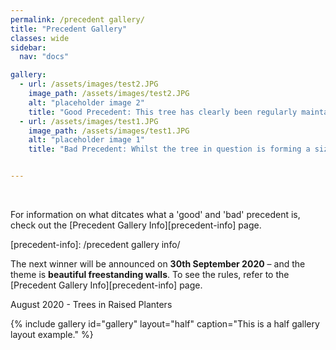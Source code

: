 ```yaml
---
permalink: /precedent gallery/
title: "Precedent Gallery"
classes: wide
sidebar:
  nav: "docs"

gallery:
  - url: /assets/images/test2.JPG
    image_path: /assets/images/test2.JPG
    alt: "placeholder image 2"
    title: "Good Precedent: This tree has clearly been regularly maintained to control its size and is a good example of how regular maintenance and species selection has allowed for healthy tree growth (and no visual hard landscape damage) despite the confined dimensions of the planter, and proximity to buildings. <br>"
  - url: /assets/images/test1.JPG
    image_path: /assets/images/test1.JPG
    alt: "placeholder image 1"
    title: "Bad Precedent: Whilst the tree in question is forming a sizable green structural element within the street landscape, it is clear there is not enough space for the roots. When considering existing trees within newly designed landscapes, make sure to consider their proximity to hard surfaces and structures. By giving trees (proposed and existing) the space they need and not restricting them to confined spaces damage to hard landscape elements is less likely. <br>"


---
```


<BR>

For information on what ditcates what a 'good' and 'bad' precedent is, check out the [Precedent Gallery Info][precedent-info] page.

[precedent-info]: /precedent gallery info/



The next winner will be announced on **30th September 2020** – and the theme is **beautiful freestanding walls**. To see the rules, refer to the [Precedent Gallery Info][precedent-info] page.


August 2020 - Trees in Raised Planters

{% include gallery id="gallery" layout="half" caption="This is a half gallery layout example." %}

